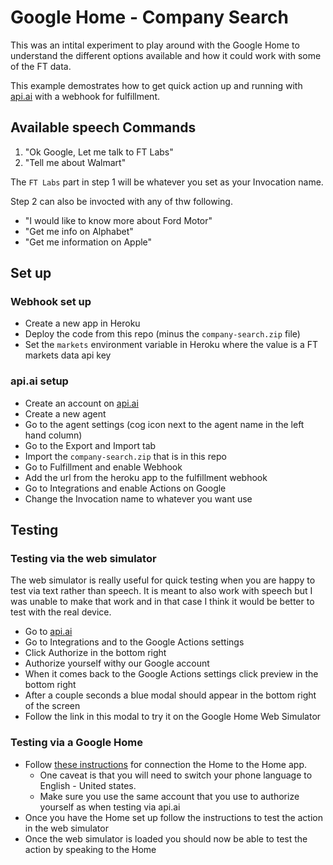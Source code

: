 # Google Home - Company Search

This was an intital experiment to play around with the Google Home to understand the different options available and how it could work with some of the FT data.

This example demostrates how to get quick action up and running with [api.ai](https://api.ai/) with a webhook for fulfillment.

## Available speech Commands

1. "Ok Google, Let me talk to FT Labs"
2. "Tell me about Walmart"

The `FT Labs` part in step 1 will be whatever you set as your Invocation name.

Step 2 can also be invocted with any of thw following.

- "I would like to know more about Ford Motor"
- "Get me info on Alphabet"
- "Get me information on Apple"

## Set up

### Webhook set up
- Create a new app in Heroku
- Deploy the code from this repo (minus the `company-search.zip` file)
- Set the `markets` environment variable in Heroku where the value is a FT markets data api key 

### api.ai setup
- Create an account on [api.ai](https://api.ai/)
- Create a new agent
- Go to the agent settings (cog icon next to the agent name in the left hand column)
- Go to the Export and Import tab
- Import the `company-search.zip` that is in this repo	
- Go to Fulfillment and enable Webhook
- Add the url from the heroku app to the fulfillment webhook
- Go to Integrations and enable Actions on Google
- Change the Invocation name to whatever you want use

## Testing

### Testing via the web simulator

The web simulator is really useful for quick testing when you are happy to test via text rather than speech.
It is meant to also work with speech but I was unable to make that work and in that case I think it would be better to test with the real device.

- Go to [api.ai](https://api.ai/)
- Go to Integrations and to the Google Actions settings
- Click Authorize in the bottom right
- Authorize yourself withy our Google account
- When it comes back to the Google Actions settings click preview in the bottom right
- After a couple seconds a blue modal should appear in the bottom right of the screen 
- Follow the link in this modal to try it on the Google Home Web Simulator

### Testing via a Google Home 

- Follow [these instructions](https://support.google.com/googlehome/answer/7029485?co=GENIE.Platform%3DAndroid&hl=en) for connection the Home to the Home app.
	- One caveat is that you will need to switch your phone language to English - United states.
	- Make sure you use the same account that you use to authorize yourself as when testing via api.ai
- Once you have the Home set up follow the instructions to test the action in the web simulator
- Once the web simulator is loaded you should now be able to test the action by speaking to the Home 
